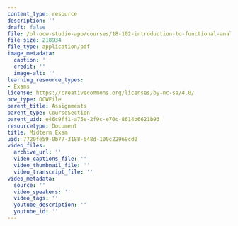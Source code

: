 ```yaml
---
content_type: resource
description: ''
draft: false
file: /ol-ocw-studio-app/courses/18-102-introduction-to-functional-analysis-spring-2021/7720fe590b773188648d100c22969cd0_MIT18_102s21_midterm.pdf
file_size: 218934
file_type: application/pdf
image_metadata:
  caption: ''
  credit: ''
  image-alt: ''
learning_resource_types:
- Exams
license: https://creativecommons.org/licenses/by-nc-sa/4.0/
ocw_type: OCWFile
parent_title: Assignments
parent_type: CourseSection
parent_uid: e46c9ff1-a75e-2f9c-e70c-8614b6621b93
resourcetype: Document
title: Midterm Exam
uid: 7720fe59-0b77-3188-648d-100c22969cd0
video_files:
  archive_url: ''
  video_captions_file: ''
  video_thumbnail_file: ''
  video_transcript_file: ''
video_metadata:
  source: ''
  video_speakers: ''
  video_tags: ''
  youtube_description: ''
  youtube_id: ''
---
```

